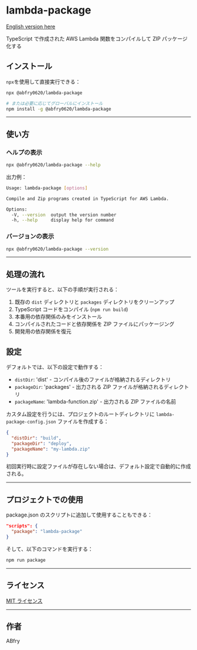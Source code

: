 # lambda-package

[English version here](README.md)

TypeScript で作成された AWS Lambda 関数をコンパイルして ZIP パッケージ化する

## インストール

`npx`を使用して直接実行できる：

```bash
npx @abfry0620/lambda-package

# または必要に応じてグローバルにインストール
npm install -g @abfry0620/lambda-package
```

---

## 使い方

### ヘルプの表示

```bash
npx @abfry0620/lambda-package --help
```

出力例：

```sh
Usage: lambda-package [options]

Compile and Zip programs created in TypeScript for AWS Lambda.

Options:
  -V, --version  output the version number
  -h, --help     display help for command
```

### バージョンの表示

```bash
npx @abfry0620/lambda-package --version
```

---

## 処理の流れ

ツールを実行すると、以下の手順が実行される：

1. 既存の `dist` ディレクトリと `packages` ディレクトリをクリーンアップ
2. TypeScript コードをコンパイル (`npm run build`)
3. 本番用の依存関係のみをインストール
4. コンパイルされたコードと依存関係を ZIP ファイルにパッケージング
5. 開発用の依存関係を復元

## 設定

デフォルトでは、以下の設定で動作する：

- `distDir`: 'dist' - コンパイル後のファイルが格納されるディレクトリ
- `packageDir`: 'packages' - 出力される ZIP ファイルが格納されるディレクトリ
- `packageName`: 'lambda-function.zip' - 出力される ZIP ファイルの名前

カスタム設定を行うには、プロジェクトのルートディレクトリに `lambda-package-config.json` ファイルを作成する：

```json
{
  "distDir": "build",
  "packageDir": "deploy",
  "packageName": "my-lambda.zip"
}
```

初回実行時に設定ファイルが存在しない場合は、デフォルト設定で自動的に作成される。

---

## プロジェクトでの使用

package.json のスクリプトに追加して使用することもできる：

```json
"scripts": {
  "package": "lambda-package"
}
```

そして、以下のコマンドを実行する：

```bash
npm run package
```

---

## ライセンス

[MIT ライセンス](LICENSE)

---

## 作者

ABfry
